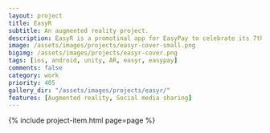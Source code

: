 ```yaml
---
layout: project
title: EasyR
subtitle: An augmented reality project.
description: EasyR is a promotinal app for EasyPay to celebrate its 7th birthday. You get to blow the baloons representing each partner at the time, light up the candles, and finally hear the birthday song while confettis are firing.
image: /assets/images/projects/easyr-cover-small.png
bigimg: /assets/images/projects/easyr-cover.png
tags: [ios, android, unity, AR, easyr, easypay]
comments: false
category: work
priority: 405
gallery_dir: "/assets/images/projects/easyr/"
features: [Augmented reality, Social media sharing]
---
```


{% include project-item.html page=page %}